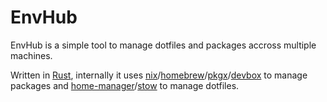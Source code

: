 # EnvHub

EnvHub is a simple tool to manage dotfiles and packages accross multiple machines.

Written in [Rust](https://www.rust-lang.org/), internally it uses [nix](https://nixos.org)/[homebrew](https://brew.sh)/[pkgx](https://pkgx.sh)/[devbox](https://www.jetpack.io/devbox) to manage packages and [home-manager](https://nix-community.github.io/home-manager/)/[stow](https://www.gnu.org/software/stow/) to manage dotfiles.
